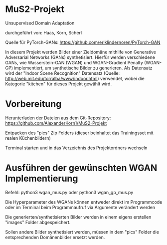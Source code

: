 # MuS2-Projekt
Unsupervised Domain Adaptation

durchgeführt von: Haas, Korn, Scherl

Quelle für PyTorch-GANs: https://github.com/eriklindernoren/PyTorch-GAN

In diesem Projekt werden Bilder einer Zieldomäne mithilfe von Generative Adversarial Networks (GANs) synthetisiert.
Hierfür werden verschiedene GANs, wie Wasserstein-GAN (WGAN) und WGAN-Gradient Penalty (WGAN-GP) implementiert, um synthetische Bilder zu generieren.
Als Datensatz wird der "Indoor Scene Recognition" Datensatz (Quelle: http://web.mit.edu/torralba/www/indoor.html) verwendet, wobei die Kategorie "kitchen" für dieses Projekt gewählt wird.

# Vorbereitung

Herunterladen der Dateien aus dem Git-Repository: https://github.com/AlexanderKorn1/MuS2-Projekt

Entpacken des "pics" Zip Folders (dieser beinhaltet das Trainingsset mit realen Küchenbildern)

Terminal starten und in das Verzeichnis des Projektordners wechseln


# Ausführen der gewünschten WGAN Implementierung

Befehl: python3 wgan_mus.py oder python3 wgan_gp_mus.py

Die Hyperparameter des WGANs können entweder direkt im Programmcode oder im Terminal beim Programmaufruf via Argumente verändert werden

Die generierten/synthetisierten Bilder werden in einem eigens erstellen "images" Folder abgespeichert.

Sollen andere Bilder synthetisiert werden, müssen in dem "pics" Folder die entsprechenden Domänenbilder ersetzt werden.